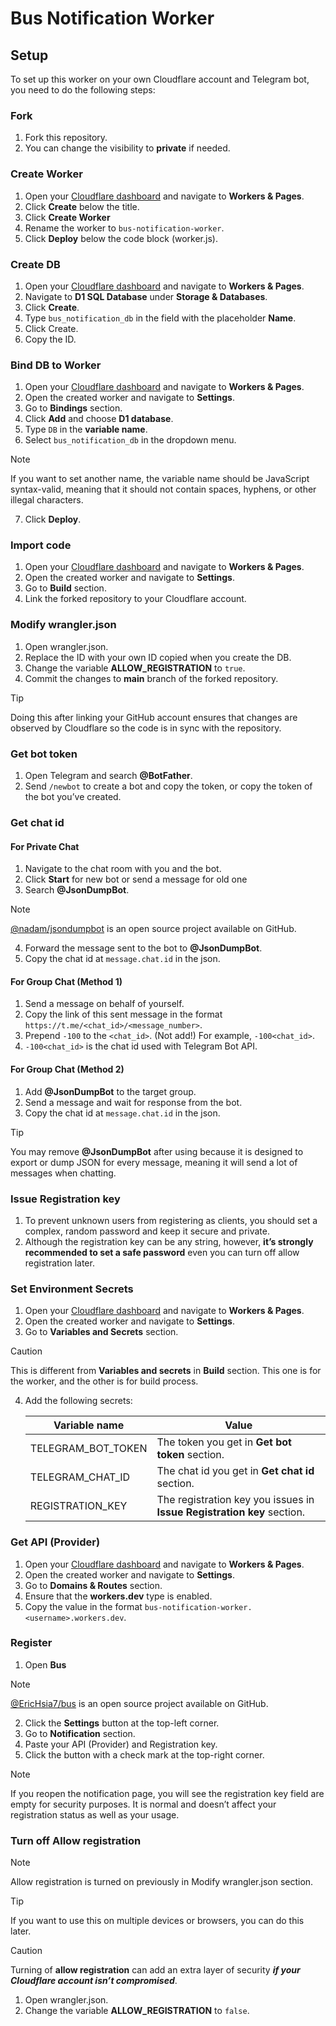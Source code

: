 # Bus Notification Worker

## Setup

To set up this worker on your own Cloudflare account and Telegram bot, you need to do the following steps:

### Fork

1. Fork this repository.
2. You can change the visibility to **private** if needed.

### Create Worker

1. Open your [Cloudflare dashboard](https://dash.cloudflare.com/) and navigate to **Workers & Pages**.
2. Click **Create** below the title.
3. Click **Create Worker**
4. Rename the worker to `bus-notification-worker`.
5. Click **Deploy** below the code block (worker.js).

### Create DB

1. Open your [Cloudflare dashboard](https://dash.cloudflare.com/) and navigate to **Workers & Pages**.
2. Navigate to **D1 SQL Database** under **Storage & Databases**.
3. Click **Create**.
4. Type `bus_notification_db` in the field with the placeholder **Name**.
5. Click Create.
6. Copy the ID.

### Bind DB to Worker

1. Open your [Cloudflare dashboard](https://dash.cloudflare.com/) and navigate to **Workers & Pages**.
2. Open the created worker and navigate to **Settings**.
3. Go to **Bindings** section.
4. Click **Add** and choose **D1 database**.
5. Type `DB` in the **variable name**.
6. Select `bus_notification_db` in the dropdown menu.

> [!NOTE]
> If you want to set another name, the variable name should be JavaScript syntax-valid, meaning that it should not contain spaces, hyphens, or other illegal characters.

7. Click **Deploy**.

### Import code

1. Open your [Cloudflare dashboard](https://dash.cloudflare.com/) and navigate to **Workers & Pages**.
2. Open the created worker and navigate to **Settings**.
3. Go to **Build** section.
4. Link the forked repository to your Cloudflare account.

### Modify wrangler.json

1. Open wrangler.json.
2. Replace the ID with your own ID copied when you create the DB.
3. Change the variable **ALLOW_REGISTRATION** to `true`.
4. Commit the changes to **main** branch of the forked repository.

> [!TIP]
> Doing this after linking your GitHub account ensures that changes are observed by Cloudflare so the code is in sync with the repository.

### Get bot token

1. Open Telegram and search **@BotFather**.
2. Send `/newbot` to create a bot and copy the token, or copy the token of the bot you’ve created.

### Get chat id

#### For Private Chat

1. Navigate to the chat room with you and the bot.
2. Click **Start** for new bot or send a message for old one
3. Search **@JsonDumpBot**.

> [!NOTE]
> [@nadam/jsondumpbot](https://github.com/nadam/jsondumpbot) is an open source project available on GitHub.
  
4. Forward the message sent to the bot to **@JsonDumpBot**.
5. Copy the chat id at `message.chat.id` in the json.

#### For Group Chat (Method 1)

1. Send a message on behalf of yourself.
2. Copy the link of this sent message in the format `https://t.me/<chat_id>/<message_number>`.
3. Prepend `-100` to the `<chat_id>`. (Not add!) For example, `-100<chat_id>`.
4. `-100<chat_id>` is the chat id used with Telegram Bot API.

#### For Group Chat (Method 2)

1. Add **@JsonDumpBot** to the target group.
2. Send a message and wait for response from the bot.
3. Copy the chat id at `message.chat.id` in the json.

> [!TIP]
> You may remove **@JsonDumpBot** after using because it is designed to export or dump JSON for every message, meaning it will send a lot of messages when chatting.

### Issue Registration key

1. To prevent unknown users from registering as clients, you should set a complex, random password and keep it secure and private.
2. Although the registration key can be any string, however, **it’s strongly recommended to set a safe password** even you can turn off allow registration later.

### Set Environment Secrets

1. Open your [Cloudflare dashboard](https://dash.cloudflare.com/) and navigate to **Workers & Pages**.
2. Open the created worker and navigate to **Settings**.
3. Go to **Variables and Secrets** section.

> [!CAUTION]
> This is different from **Variables and secrets** in **Build** section. This one is for the worker, and the other is for build process.

4. Add the following secrets:

    | Variable name | Value |
    | --- | --- |
    | TELEGRAM_BOT_TOKEN | The token you get in **Get bot token** section. |
    | TELEGRAM_CHAT_ID | The chat id you get in **Get chat id** section. |
    | REGISTRATION_KEY | The registration key you issues in **Issue Registration key** section. |

### Get API (Provider)

1. Open your [Cloudflare dashboard](https://dash.cloudflare.com/) and navigate to **Workers & Pages**.
2. Open the created worker and navigate to **Settings**.
3. Go to **Domains & Routes** section.
4. Ensure that the **workers.dev** type is enabled.
5. Copy the value in the format `bus-notification-worker.<username>.workers.dev`.

### Register

1. Open **Bus**

> [!NOTE]
> [@EricHsia7/bus](https://github.com/EricHsia7/bus) is an open source project available on GitHub.

2. Click the **Settings** button at the top-left corner.
3. Go to **Notification** section.
4. Paste your API (Provider) and Registration key.
5. Click the button with a check mark at the top-right corner.

> [!NOTE]
> If you reopen the notification page, you will see the registration key field are empty for security purposes. It is normal and doesn’t affect your registration status as well as your usage.

### Turn off Allow registration

> [!NOTE]
> Allow registration is turned on previously in Modify wrangler.json section.

> [!TIP]
> If you want to use this on multiple devices or browsers, you can do this later.

> [!CAUTION]
> Turning of **allow registration** can add an extra layer of security ***if your Cloudflare account isn’t compromised***.

1. Open wrangler.json.
2. Change the variable **ALLOW_REGISTRATION** to `false`.
